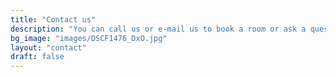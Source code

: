 ```yaml
---
title: "Contact us"
description: "You can call us or e-mail us to book a room or ask a question."
bg_image: "images/DSCF1476_DxO.jpg"
layout: "contact"
draft: false
---
```

